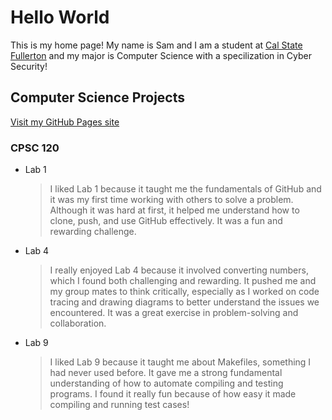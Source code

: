 # Hello World

This is my home page! My name is Sam and I am a student at [Cal State Fullerton](http://www.fullerton.edu/) and my major is Computer Science with a specilization in Cyber Security!

## Computer Science Projects

[Visit my GitHub Pages site](https://samahorro.github.io/)


### CPSC 120


* Lab 1
    > I liked Lab 1 because it taught me the fundamentals of GitHub and it was my first time working with others to solve a problem. 
    >Although it was hard at first, it helped me understand how to clone, push, and use GitHub effectively. 
    >It was a fun and rewarding challenge.

* Lab 4
    > I really enjoyed Lab 4 because it involved converting numbers, which I found both challenging and rewarding. 
    >It pushed me and my group mates to think critically, especially as I worked on code tracing and drawing diagrams to better understand the issues we encountered. 
    >It was a great exercise in problem-solving and collaboration.

* Lab 9
    > I liked Lab 9 because it taught me about Makefiles, something I had never used before. 
    >It gave me a strong fundamental understanding of how to automate compiling and testing programs. 
    >I found it really fun because of how easy it made compiling and running test cases!
